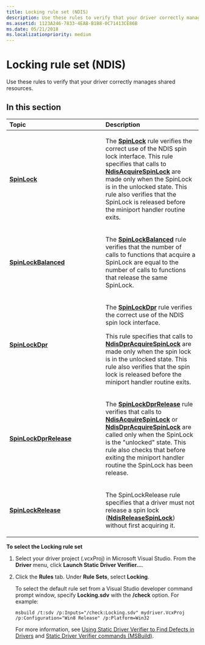 ```yaml
---
title: Locking rule set (NDIS)
description: Use these rules to verify that your driver correctly manages shared resources.
ms.assetid: 1123A246-7833-4EAB-B1B8-0C71413CE86B
ms.date: 05/21/2018
ms.localizationpriority: medium
---
```


# Locking rule set (NDIS)


Use these rules to verify that your driver correctly manages shared resources.

## In this section


<table>
<colgroup>
<col width="50%" />
<col width="50%" />
</colgroup>
<thead>
<tr class="header">
<th align="left">Topic</th>
<th align="left">Description</th>
</tr>
</thead>
<tbody>
<tr class="odd">
<td align="left"><p><a href="ndis-spinlock.md" data-raw-source="[&lt;strong&gt;SpinLock&lt;/strong&gt;](ndis-spinlock.md)"><strong>SpinLock</strong></a></p></td>
<td align="left"><p>The <a href="ndis-spinlock.md" data-raw-source="[&lt;strong&gt;SpinLock&lt;/strong&gt;](ndis-spinlock.md)"><strong>SpinLock</strong></a> rule verifies the correct use of the NDIS spin lock interface. This rule specifies that calls to <a href="https://docs.microsoft.com/windows-hardware/drivers/ddi/ndis/nf-ndis-ndisacquirespinlock" data-raw-source="[&lt;strong&gt;NdisAcquireSpinLock&lt;/strong&gt;](/windows-hardware/drivers/ddi/ndis/nf-ndis-ndisacquirespinlock)"><strong>NdisAcquireSpinLock</strong></a> are made only when the SpinLock is in the unlocked state. This rule also verifies that the SpinLock is released before the miniport handler routine exits.</p></td>
</tr>
<tr class="even">
<td align="left"><p><a href="ndis-spinlockbalanced.md" data-raw-source="[&lt;strong&gt;SpinLockBalanced&lt;/strong&gt;](ndis-spinlockbalanced.md)"><strong>SpinLockBalanced</strong></a></p></td>
<td align="left"><p>The <a href="ndis-spinlockbalanced.md" data-raw-source="[&lt;strong&gt;SpinLockBalanced&lt;/strong&gt;](ndis-spinlockbalanced.md)"><strong>SpinLockBalanced</strong></a> rule verifies that the number of calls to functions that acquire a SpinLock are equal to the number of calls to functions that release the same SpinLock.</p></td>
</tr>
<tr class="odd">
<td align="left"><p><a href="ndis-spinlockdpr.md" data-raw-source="[&lt;strong&gt;SpinLockDpr&lt;/strong&gt;](ndis-spinlockdpr.md)"><strong>SpinLockDpr</strong></a></p></td>
<td align="left"><p>The <a href="ndis-spinlockdpr.md" data-raw-source="[&lt;strong&gt;SpinLockDpr&lt;/strong&gt;](ndis-spinlockdpr.md)"><strong>SpinLockDpr</strong></a> rule verifies the correct use of the NDIS spin lock interface.</p>
<p>This rule specifies that calls to <a href="https://docs.microsoft.com/windows-hardware/drivers/ddi/ndis/nf-ndis-ndisdpracquirespinlock" data-raw-source="[&lt;strong&gt;NdisDprAcquireSpinLock&lt;/strong&gt;](/windows-hardware/drivers/ddi/ndis/nf-ndis-ndisdpracquirespinlock)"><strong>NdisDprAcquireSpinLock</strong></a> are made only when the spin lock is in the unlocked state. This rule also verifies that the spin lock is released before the miniport handler routine exits.</p></td>
</tr>
<tr class="even">
<td align="left"><p><a href="ndis-spinlockdprrelease.md" data-raw-source="[&lt;strong&gt;SpinLockDprRelease&lt;/strong&gt;](ndis-spinlockdprrelease.md)"><strong>SpinLockDprRelease</strong></a></p></td>
<td align="left"><p>The <a href="ndis-spinlockdprrelease.md" data-raw-source="[&lt;strong&gt;SpinLockDprRelease&lt;/strong&gt;](ndis-spinlockdprrelease.md)"><strong>SpinLockDprRelease</strong></a> rule verifies that calls to <a href="https://docs.microsoft.com/windows-hardware/drivers/ddi/ndis/nf-ndis-ndisacquirespinlock" data-raw-source="[&lt;strong&gt;NdisAcquireSpinLock&lt;/strong&gt;](/windows-hardware/drivers/ddi/ndis/nf-ndis-ndisacquirespinlock)"><strong>NdisAcquireSpinLock</strong></a> or <a href="https://docs.microsoft.com/windows-hardware/drivers/ddi/ndis/nf-ndis-ndisdpracquirespinlock" data-raw-source="[&lt;strong&gt;NdisDprAcquireSpinLock&lt;/strong&gt;](/windows-hardware/drivers/ddi/ndis/nf-ndis-ndisdpracquirespinlock)"><strong>NdisDprAcquireSpinLock</strong></a> are called only when the SpinLock is the "unlocked" state. This rule also checks that before exiting the miniport handler routine the SpinLock has been release.</p></td>
</tr>
<tr class="odd">
<td align="left"><p><a href="ndis-spinlockrelease.md" data-raw-source="[&lt;strong&gt;SpinLockRelease&lt;/strong&gt;](ndis-spinlockrelease.md)"><strong>SpinLockRelease</strong></a></p></td>
<td align="left"><p>The SpinLockRelease rule specifies that a driver must not release a spin lock (<a href="https://docs.microsoft.com/windows-hardware/drivers/ddi/ndis/nf-ndis-ndisreleasespinlock" data-raw-source="[&lt;strong&gt;NdisReleaseSpinLock&lt;/strong&gt;](/windows-hardware/drivers/ddi/ndis/nf-ndis-ndisreleasespinlock)"><strong>NdisReleaseSpinLock</strong></a>) without first acquiring it.</p></td>
</tr>
</tbody>
</table>

 

**To select the Locking rule set**

1.  Select your driver project (.vcxProj) in Microsoft Visual Studio. From the **Driver** menu, click **Launch Static Driver Verifier…**.

2.  Click the **Rules** tab. Under **Rule Sets**, select **Locking**.

    To select the default rule set from a Visual Studio developer command prompt window, specify **Locking.sdv** with the **/check** option. For example:

    ```
    msbuild /t:sdv /p:Inputs="/check:Locking.sdv" mydriver.VcxProj /p:Configuration="Win8 Release" /p:Platform=Win32
    ```

    For more information, see [Using Static Driver Verifier to Find Defects in Drivers](./using-static-driver-verifier-to-find-defects-in-drivers.md) and [Static Driver Verifier commands (MSBuild)](./-static-driver-verifier-commands--msbuild-.md).

 

